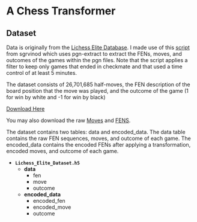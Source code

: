 # A Chess Transformer

## Dataset

Data is originally from the [Lichess Elite Database](https://database.nikonoel.fr/). I made use of this [script](https://github.com/sgrvinod/chess-transformers/blob/main/chess_transformers/data/LE22c.sh) from sgrvinod which uses pgn-extract to extract the FENs, moves, and outcomes of the games within the pgn files. Note that the script applies a filter to keep only games that ended in checkmate and that used a time control of at least 5 minutes. 

The dataset consists of 26,701,685 half-moves, the FEN description of the board position that the move was played, and the outcome of the game (1 for win by white and -1 for win by black)

[Download Here](https://drive.google.com/uc?export=download&id=1XuyQCim9l1ia8VG0MVSzYgxpdJa_rEtK)

You may also download the raw [Moves](https://drive.google.com/uc?export=download&id=1BSBuF2dKOnVWuR5CNjp-o7QBYb-10JTO) and [FENS](https://drive.google.com/uc?export=download&id=1MC9UTgqE5074gVSVzrDzIJT7Hg1MHQac). 

The dataset contains two tables: data and encoded_data. The data table contains the raw FEN sequences, moves, and outcome of each game. The encoded_data contains the encoded FENs after applying a transformation, encoded moves, and outcome of each game. 

- **`Lichess_Elite_Dataset.h5`** 
    - **data**
        - fen
        - move
        - outcome
    - **encoded_data**
        - encoded_fen
        - encoded_move
        - outcome
